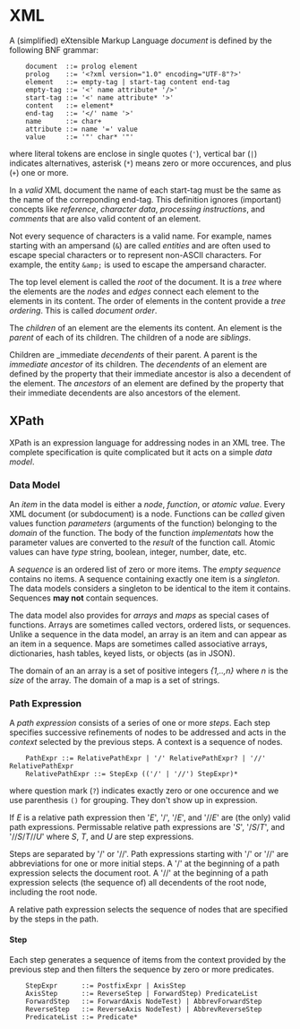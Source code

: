 # XML

A (simplified) eXtensible Markup Language _document_ is defined by the
following BNF grammar:

```
	document  ::= prolog element
	prolog    ::= '<?xml version="1.0" encoding="UTF-8"?>'
	element   ::= empty-tag | start-tag content end-tag
	empty-tag ::= '<' name attribute* '/>'
	start-tag ::= '<' name attribute* '>'
	content   ::= element*
	end-tag   ::= '</' name '>'
	name      ::= char+
	attribute ::= name '=' value
	value     ::= '"' char* '"'
```
where literal tokens are enclose in single quotes (`'`), vertical
bar (`|`) indicates alternatives, asterisk (`*`) means zero or more
occurences, and plus (`+`) one or more.

In a _valid_ XML document the name of each start-tag must be the same as
the name of the correponding end-tag.  This definition ignores (important)
concepts like _reference_, _character data_, _processing instructions_,
and _comments_ that are also valid content of an element.

Not every sequence of characters is a valid name. For example, names starting
with an ampersand (`&`) are called _entities_ and are often used to escape
special characters or to represent non-ASCII characters. For example, the
entity `&amp;` is used to escape the ampersand character.

The top level element is called the _root_ of the document. It is a _tree_
where the elements are the _nodes_ and _edges_ connect each element to
the elements in its content. The order of elements in the content
provide a _tree ordering_. This is called _document order_.

The _children_ of an element are the elements its content.
An element is the _parent_ of each of its children.
The children of a node are _siblings_.

Children are _immediate _decendents_ of their parent.
A parent is the _immediate ancestor_ of its children.
The _decendents_ of an element are defined by the property that
their immediate ancestor is also a decendent of the element.
The _ancestors_ of an element are defined by the property that
their immediate decendents are also ancestors of the element.

## XPath

XPath is an expression language for addressing nodes in an XML tree.
The complete specification is quite complicated but it acts on a
simple _data model_.

### Data Model

An _item_ in the data model is either a _node_, _function_, or _atomic
value_.  Every XML document (or subdocument) is a node. Functions can be
_called_ given values function _parameters_ (arguments of the function)
belonging to the _domain_ of the function.  The body of the function
_implementats_ how the parameter values are converted to the _result_
of the function call.  Atomic values can have _type_ string, boolean,
integer, number, date, etc.

A _sequence_ is an ordered list of zero or more items. The _empty sequence_
contains no items. A sequence containing
exactly one item is a _singleton_. The data models considers a singleton
to be identical to the item it contains. Sequences **may not** contain sequences.

The data model also provides for _arrays_ and _maps_ as special cases
of functions.  Arrays are sometimes called vectors, ordered lists, or
sequences. Unlike a sequence in the data model, an array is an item and
can appear as an item in a sequence.
Maps are sometimes called associative arrays, dictionaries, hash tables,
keyed lists, or objects (as in JSON).

The domain of an an array is a set of positive integers
_{1,..,n}_ where _n_ is the _size_ of the array.
The domain of a map is a set of strings.

### Path Expression

A _path expression_ consists of a series of one or more _steps_.
Each step specifies successive refinements of nodes to be addressed
and acts in the _context_ selected by the previous steps. A context
is a sequence of nodes.

```
	PathExpr ::= RelativePathExpr | '/' RelativePathExpr? | '//' RelativePathExpr
	RelativePathExpr ::= StepExp (('/' | '//') StepExpr)*
```
where question mark (`?`) indicates exactly zero or one occurence and we use
parenthesis `()` for grouping. They don't show up in expression.

If _E_ is a relative path expression then '_E_', '/',  '/_E_', and '//_E_'
are (the only) valid path expressions. Permissable relative path expressions are
'_S_', '/_S_/_T_', and '//_S_/_T_//_U_' where _S_, _T_, and _U_ are step expressions.

Steps are separated by '/' or '//'.
Path expressions starting with '/' or '//' are abbreviations for one
or more initial steps. A '/' at the beginning of a path expression selects the
document root. A '//' at the beginning of a path
expression selects (the sequence of) all decendents of the root node, including
the root node.

A relative path expression selects the sequence of nodes that are specified by the
steps in the path.

#### Step

Each step generates a sequence of items from the context provided by
the previous step and then filters the sequence by
zero or more predicates.

```
	StepExpr      ::= PostfixExpr | AxisStep
	AxisStep      ::= ReverseStep | ForwardStep) PredicateList
	ForwardStep   ::= ForwardAxis NodeTest) | AbbrevForwardStep
	ReverseStep   ::= ReverseAxis NodeTest) | AbbrevReverseStep
	PredicateList ::= Predicate*
```

